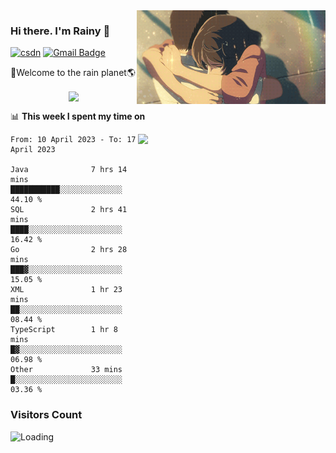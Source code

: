 <img  align='right' height="150" src="https://github.com/LikeRainDay/LikeRainDay/blob/master/pic/img_rain_1.gif?raw=true">



### Hi there. I'm Rainy :lemon:

[![csdn](https://img.shields.io/badge/-csdn-c14438?style=flat-square&logo=c&logoColor=white)](https://blog.csdn.net/qq_15807167)
[![Gmail Badge](https://img.shields.io/badge/-gmail-c14438?style=flat-square&logo=Gmail&logoColor=white&link=mailto:houshuai0816@gmail.com)](mailto:houshuai0816@gmail.com)

🚀Welcome to the rain planet🌎

<center>
<img align='center'  src="https://source.unsplash.com/random/1200x600">
</center>

📊 **This week I spent my time on**

<img align='right'   width="300" src="https://github-readme-stats.vercel.app/api?username=LikeRainDay&show_icons=true&title_color=fff&icon_color=79ff97&text_color=9f9f9f&bg_color=151515&count_private=true">

<!--START_SECTION:waka-->

```text
From: 10 April 2023 - To: 17 April 2023

Java              7 hrs 14 mins   ███████████░░░░░░░░░░░░░░   44.10 %
SQL               2 hrs 41 mins   ████░░░░░░░░░░░░░░░░░░░░░   16.42 %
Go                2 hrs 28 mins   ███▓░░░░░░░░░░░░░░░░░░░░░   15.05 %
XML               1 hr 23 mins    ██░░░░░░░░░░░░░░░░░░░░░░░   08.44 %
TypeScript        1 hr 8 mins     █▓░░░░░░░░░░░░░░░░░░░░░░░   06.98 %
Other             33 mins         █░░░░░░░░░░░░░░░░░░░░░░░░   03.36 %
```

<!--END_SECTION:waka-->

### Visitors Count
<img align="left" src = "https://profile-counter.glitch.me/LikeRainDay/count.svg" alt ="Loading">
